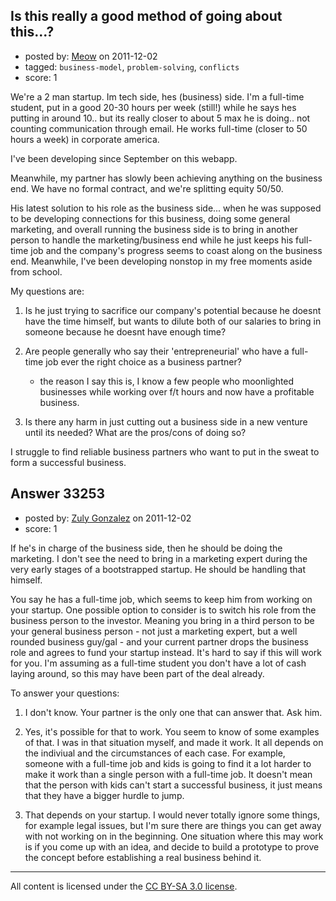 ## Is this really a good method of going about this...?

- posted by: [Meow](https://stackexchange.com/users/-1/14723-meow) on 2011-12-02
- tagged: `business-model`, `problem-solving`, `conflicts`
- score: 1

We're a 2 man startup. Im tech side, hes (business) side. I'm a full-time student, put in a good 20-30 hours per week (still!) while he says hes putting in around 10.. but its really closer to about 5 max he is doing.. not counting communication through email. He works full-time (closer to 50 hours a week) in corporate america.

I've been developing since September on this webapp. 

Meanwhile, my partner has slowly been achieving anything on the business end. We have no formal contract, and we're splitting equity 50/50. 

His latest solution to his role as the business side... when he was supposed to be developing connections for this business, doing some general marketing, and overall running the business side is to bring in another person to handle the marketing/business end while he just keeps his full-time job and the company's progress seems to coast along on the business end. Meanwhile, I've been developing nonstop in my free moments aside from school.

My questions are:

1) Is he just trying to sacrifice our company's potential because he doesnt have the time himself, but wants to dilute both of our salaries to bring in someone because he doesnt have enough time?

2) Are people generally who say their 'entrepreneurial' who have a full-time job ever the right choice as a business partner?
      - the reason I say this is, I know a few people who moonlighted businesses while working over f/t hours and now have a profitable business.

3) Is there any harm in just cutting out a business side in a new venture until its needed? What are the pros/cons of doing so?

I struggle to find reliable business partners who want to put in the sweat to form a successful business.
 


## Answer 33253

- posted by: [Zuly Gonzalez](https://stackexchange.com/users/-1/2692-zuly-gonzalez) on 2011-12-02
- score: 1

If he's in charge of the business side, then he should be doing the marketing. I don't see the need to bring in a marketing expert during the very early stages of a bootstrapped startup. He should be handling that himself. 

You say he has a full-time job, which seems to keep him from working on your startup. One possible option to consider is to switch his role from the business person to the investor. Meaning you bring in a third person to be your general business person - not just a marketing expert, but a well rounded business guy/gal - and your current partner drops the business role and agrees to fund your startup instead. It's hard to say if this will work for you. I'm assuming as a full-time student you don't have a lot of cash laying around, so this may have been part of the deal already.

To answer your questions:

1) I don't know. Your partner is the only one that can answer that. Ask him.

2) Yes, it's possible for that to work. You seem to know of some examples of that. I was in that situation myself, and made it work. It all depends on the indiviual and the circumstances of each case. For example, someone with a full-time job and kids is going to find it a lot harder to make it work than a single person with a full-time job. It doesn't mean that the person with kids can't start a successful business, it just means that they have a bigger hurdle to jump.

3) That depends on your startup. I would never totally ignore some things, for example legal issues, but I'm sure there are things you can get away with not working on in the beginning. One situation where this may work is if you come up with an idea, and decide to build a prototype to prove the concept before establishing a real business behind it.



---

All content is licensed under the [CC BY-SA 3.0 license](https://creativecommons.org/licenses/by-sa/3.0/).
